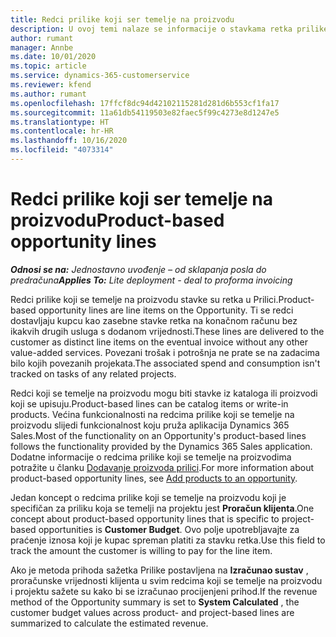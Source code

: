 ```yaml
---
title: Redci prilike koji ser temelje na proizvodu
description: U ovoj temi nalaze se informacije o stavkama retka prilike koji se temelji na proizvodu u aplikaciji Project Operations.
author: rumant
manager: Annbe
ms.date: 10/01/2020
ms.topic: article
ms.service: dynamics-365-customerservice
ms.reviewer: kfend
ms.author: rumant
ms.openlocfilehash: 17ffcf8dc94d42102115281d281d6b553cf1fa17
ms.sourcegitcommit: 11a61db54119503e82faec5f99c4273e8d1247e5
ms.translationtype: HT
ms.contentlocale: hr-HR
ms.lasthandoff: 10/16/2020
ms.locfileid: "4073314"
---
```

# <a name="product-based-opportunity-lines"></a><span data-ttu-id="5d991-103">Redci prilike koji ser temelje na proizvodu</span><span class="sxs-lookup"><span data-stu-id="5d991-103">Product-based opportunity lines</span></span>

<span data-ttu-id="5d991-104">_**Odnosi se na:** Jednostavno uvođenje – od sklapanja posla do predračuna_</span><span class="sxs-lookup"><span data-stu-id="5d991-104">_**Applies To:** Lite deployment - deal to proforma invoicing_</span></span>

<span data-ttu-id="5d991-105">Redci prilike koji se temelje na proizvodu stavke su retka u Prilici.</span><span class="sxs-lookup"><span data-stu-id="5d991-105">Product-based opportunity lines are line items on the Opportunity.</span></span> <span data-ttu-id="5d991-106">Ti se redci dostavljaju kupcu kao zasebne stavke retka na konačnom računu bez ikakvih drugih usluga s dodanom vrijednosti.</span><span class="sxs-lookup"><span data-stu-id="5d991-106">These lines are delivered to the customer as distinct line items on the eventual invoice without any other value-added services.</span></span> <span data-ttu-id="5d991-107">Povezani trošak i potrošnja ne prate se na zadacima bilo kojih povezanih projekata.</span><span class="sxs-lookup"><span data-stu-id="5d991-107">The associated spend and consumption isn't tracked on tasks of any related projects.</span></span>

<span data-ttu-id="5d991-108">Redci koji se temelje na proizvodu mogu biti stavke iz kataloga ili proizvodi koji se upisuju.</span><span class="sxs-lookup"><span data-stu-id="5d991-108">Product-based lines can be catalog items or write-in products.</span></span> <span data-ttu-id="5d991-109">Većina funkcionalnosti na redcima prilike koji se temelje na proizvodu slijedi funkcionalnost koju pruža aplikacija Dynamics 365 Sales.</span><span class="sxs-lookup"><span data-stu-id="5d991-109">Most of the functionality on an Opportunity's product-based lines follows the functionality provided by the Dynamics 365 Sales application.</span></span> <span data-ttu-id="5d991-110">Dodatne informacije o redcima prilike koji se temelje na proizvodima potražite u članku [Dodavanje proizvoda prilici](https://docs.microsoft.com/dynamics365/sales-enterprise/add-products-opportunity).</span><span class="sxs-lookup"><span data-stu-id="5d991-110">For more information about product-based opportunity lines, see [Add products to an opportunity](https://docs.microsoft.com/dynamics365/sales-enterprise/add-products-opportunity).</span></span>

<span data-ttu-id="5d991-111">Jedan koncept o redcima prilike koji se temelje na proizvodu koji je specifičan za priliku koja se temelji na projektu jest **Proračun klijenta**.</span><span class="sxs-lookup"><span data-stu-id="5d991-111">One concept about product-based opportunity lines that is specific to project-based opportunities is **Customer Budget**.</span></span> <span data-ttu-id="5d991-112">Ovo polje upotrebljavajte za praćenje iznosa koji je kupac spreman platiti za stavku retka.</span><span class="sxs-lookup"><span data-stu-id="5d991-112">Use this field to track the amount the customer is willing to pay for the line item.</span></span>

<span data-ttu-id="5d991-113">Ako je metoda prihoda sažetka Prilike postavljena na **Izračunao sustav** , proračunske vrijednosti klijenta u svim redcima koji se temelje na proizvodu i projektu sažete su kako bi se izračunao procijenjeni prihod.</span><span class="sxs-lookup"><span data-stu-id="5d991-113">If the revenue method of the Opportunity summary is set to **System Calculated** , the customer budget values across product- and project-based lines are summarized to calculate the estimated revenue.</span></span>
